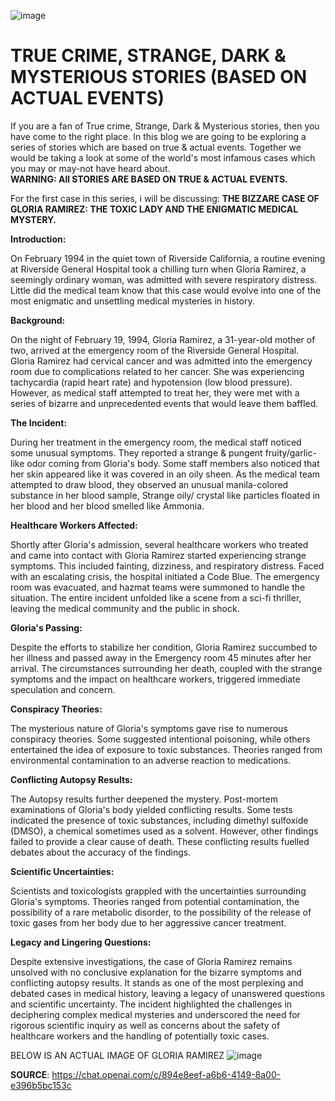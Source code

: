 ![image](https://github.com/23W-GBAC/udehadaeze/assets/148863379/356f66c5-5155-43bf-a535-cf1621e8cf12)


# TRUE CRIME, STRANGE, DARK & MYSTERIOUS STORIES (BASED ON ACTUAL EVENTS)
If you are a fan of True crime, Strange, Dark & Mysterious stories, then you have come to the right place. 
In this blog we are going to be exploring a series of stories which are based on true & actual events. Together we would be taking a look at some of the world's most infamous cases which you may or may-not have heard about.   
**WARNING: All STORIES ARE BASED ON TRUE & ACTUAL EVENTS.**



For the first case in this series, i will be discussing: **THE BIZZARE CASE OF GLORIA RAMIREZ: THE TOXIC LADY AND THE ENIGMATIC MEDICAL MYSTERY.**

**Introduction:**

 On February 1994 in the quiet town of Riverside California, a routine evening at Riverside General Hospital took a chilling turn when Gloria Ramirez, a seemingly ordinary woman, was admitted with severe respiratory distress. Little did the medical team know that this case would evolve into one of the most enigmatic and unsettling medical mysteries in history.

**Background:**

On the night of February 19, 1994, Gloria Ramirez, a 31-year-old mother of two, arrived at the emergency room of the Riverside General Hospital. 
Gloria Ramirez had cervical cancer and was admitted into the emergency room due to complications related to her cancer. She was experiencing tachycardia (rapid heart rate) and hypotension (low blood pressure). However, as medical staff attempted to treat her, they were met with a series of bizarre and unprecedented events that would leave them baffled.

**The Incident:**

During her treatment in the emergency room, the medical staff noticed some unusual symptoms. They reported a strange & pungent fruity/garlic-like odor coming from Gloria's body. Some staff members also noticed that her skin appeared like it was covered in an oily sheen. 
As the medical team attempted to draw blood, they observed an unusual manila-colored substance in her blood sample, Strange oily/ crystal like particles floated in her blood and her blood smelled like Ammonia.

**Healthcare Workers Affected:**

Shortly after Gloria's admission, several healthcare workers who treated and came into contact with Gloria Ramirez started experiencing strange symptoms. This included fainting, dizziness, and respiratory distress. Faced with an escalating crisis, the hospital initiated a Code Blue. The emergency room was evacuated, and hazmat teams were summoned to handle the situation. The entire incident unfolded like a scene from a sci-fi thriller, leaving the medical community and the public in shock.

**Gloria's Passing:**

Despite the efforts to stabilize her condition, Gloria Ramirez succumbed to her illness and passed away in the Emergency room 45 minutes after her arrival. 
The circumstances surrounding her death, coupled with the strange symptoms and the impact on healthcare workers, triggered immediate speculation and concern.

**Conspiracy Theories:**

The mysterious nature of Gloria's symptoms gave rise to numerous conspiracy theories. Some suggested intentional poisoning, while others entertained the idea of exposure to toxic substances. Theories ranged from environmental contamination to an adverse reaction to medications.

**Conflicting Autopsy Results:**

The Autopsy results further deepened the mystery. 
Post-mortem examinations of Gloria's body yielded conflicting results. Some tests indicated the presence of toxic substances, including dimethyl sulfoxide (DMSO), a chemical sometimes used as a solvent. However, other findings failed to provide a clear cause of death. These conflicting results fuelled debates about the accuracy of the findings.

**Scientific Uncertainties:**

Scientists and toxicologists grappled with the uncertainties surrounding Gloria's symptoms. Theories ranged from potential contamination, the possibility of a rare metabolic disorder,  to the possibility of the release of toxic gases from her body due to her aggressive cancer treatment.

**Legacy and Lingering Questions:**

Despite extensive investigations, the case of Gloria Ramirez remains unsolved with no conclusive explanation for the bizarre symptoms and conflicting autopsy results. It stands as one of the most perplexing and debated cases in medical history, leaving a legacy of unanswered questions and scientific uncertainty. The incident highlighted the challenges in deciphering complex medical mysteries and underscored the need for rigorous scientific inquiry as well as concerns about the safety of healthcare workers and the handling of potentially toxic cases.


BELOW IS AN ACTUAL IMAGE OF GLORIA RAMIREZ
![image](https://github.com/23W-GBAC/udehadaeze/assets/148863379/4852be16-1ca4-40b1-ad98-40851cf32072)







**SOURCE**: https://chat.openai.com/c/894e8eef-a6b6-4149-8a00-e396b5bc153c
